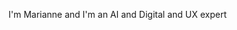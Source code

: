 I'm Marianne and I'm an AI and Digital and UX expert

<!---
mcglynn-m/mcglynn-m is a ✨ special ✨ repository because its `README.md` (this file) appears on your GitHub profile.
You can click the Preview link to take a look at your changes.
--->
